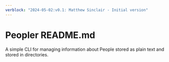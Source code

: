 ```yaml
---
verblock: "2024-05-02:v0.1: Matthew Sinclair - Initial version"
---
```

# Peopler README.md 

A simple CLI for managing information about People stored as plain text and stored in directories.
